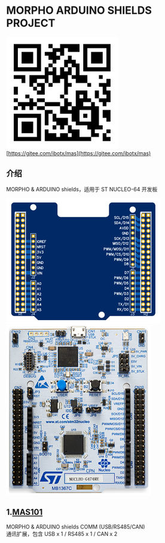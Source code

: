 # MORPHO ARDUINO SHIELDS PROJECT
![image](QR_MAS.png)  
[https://gitee.com/ibotx/mas](https://gitee.com/ibotx/mas)  
 
## 介绍
MORPHO & ARDUINO shields，适用于 ST NUCLEO-64 开发板

![image](mas.png) ![image](nucleo-64.png)  

## 1.[MAS101](https://gitee.com/ibotx/mas/tree/master/MAS101)
MORPHO & ARDUINO shields COMM (USB/RS485/CAN)  
通讯扩展，包含 USB x 1 / RS485 x 1 / CAN x 2  
